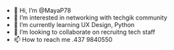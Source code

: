 - 👋 Hi, I’m @MayaP78
- 👀 I’m interested in networking with techgik community
- 🌱 I’m currently learning UX Design, Python 
- 💞️ I’m looking to collaborate on recruitng tech staff
- 📫 How to reach me .437 9840550

<!---
MayaP78/MayaP78 is a ✨ special ✨ repository because its `README.md` (this file) appears on your GitHub profile.
You can click the Preview link to take a look at your changes.
--->
